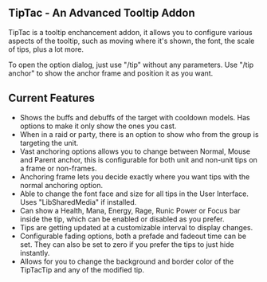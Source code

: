 ## TipTac - An Advanced Tooltip Addon
TipTac is a tooltip enchancement addon, it allows you to configure various aspects of the tooltip, such as moving where it's shown, the font, the scale of tips, plus a lot more.

To open the option dialog, just use "/tip" without any parameters. Use "/tip anchor" to show the anchor frame and position it as you want.

## Current Features
-   Shows the buffs and debuffs of the target with cooldown models. Has options to make it only show the ones you cast.
-   When in a raid or party, there is an option to show who from the group is targeting the unit.
-   Vast anchoring options allows you to change between Normal, Mouse and Parent anchor, this is configurable for both unit and non-unit tips on a frame or non-frames.
-   Anchoring frame lets you decide exactly where you want tips with the normal anchoring option.
-   Able to change the font face and size for all tips in the User Interface. Uses "LibSharedMedia" if installed.
-   Can show a Health, Mana, Energy, Rage, Runic Power or Focus bar inside the tip, which can be enabled or disabled as you prefer.
-   Tips are getting updated at a customizable interval to display changes.
-   Configurable fading options, both a prefade and fadeout time can be set. They can also be set to zero if you prefer the tips to just hide instantly.
-   Allows for you to change the background and border color of the TipTacTip and any of the modified tip.